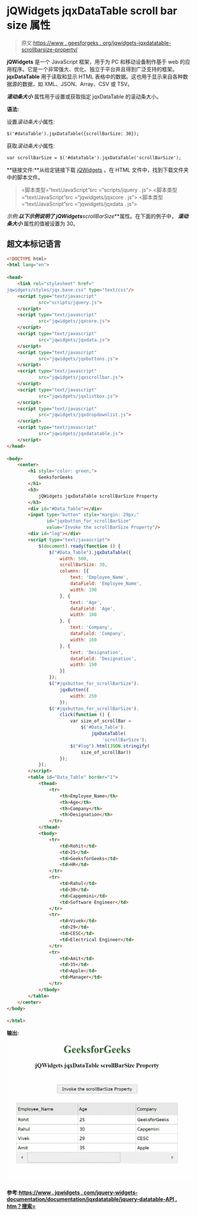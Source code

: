 # jQWidgets jqxDataTable scroll bar size 属性

> 原文:[https://www . geesforgeks . org/jqwidgets-jqxdatatable-scrollbarsize-property/](https://www.geeksforgeeks.org/jqwidgets-jqxdatatable-scrollbarsize-property/)

**jQWidgets** 是一个 JavaScript 框架，用于为 PC 和移动设备制作基于 web 的应用程序。它是一个非常强大、优化、独立于平台并且得到广泛支持的框架。 **jqxDataTable** 用于读取和显示 HTML 表格中的数据。这也用于显示来自各种数据源的数据，如 XML、JSON、Array、CSV 或 TSV。

***滚动条大小*** 属性用于设置或获取指定 jqxDataTable 的滚动条大小。

**语法:**

设置*滚动条大小*属性:

```html
$('#dataTable').jqxDataTable({scrollBarSize: 30});  
```

获取*滚动条大小*属性:

```html
var scrollBarSize = $('#dataTable').jqxDataTable('scrollBarSize'); 
```

**链接文件:**从给定链接下载 [jQWidgets](https://www.jqwidgets.com/download/) 。在 HTML 文件中，找到下载文件夹中的脚本文件。

> <link rel="”stylesheet”" href="”jqwidgets/styles/jqx.base.css”" type="”text/css”">
> <脚本类型=“text/JavaScript”src =“scripts/jquery . js”></script>
> <脚本类型=“text/JavaScript”src =“jqwidgets/jqxcore . js”></script>
> <脚本类型=“text/JavaScript”src =“jqwidgets/jqxdata . js”>

**示例:**以下示例说明了 jQWidgets***scrollBarSize***属性。在下面的例子中， ***滚动条大小*** 属性的值被设置为 30。

## 超文本标记语言

```html
<!DOCTYPE html>
<html lang="en">

<head>
    <link rel="stylesheet" href="
jqwidgets/styles/jqx.base.css" type="text/css"/>
    <script type="text/javascript" 
            src="scripts/jquery.js">
    </script>
    <script type="text/javascript" 
            src="jqwidgets/jqxcore.js">
    </script>
    <script type="text/javascript" 
            src="jqwidgets/jqxdata.js">
    </script>
    <script type="text/javascript" 
            src="jqwidgets/jqxbuttons.js">
    </script>
    <script type="text/javascript" 
            src="jqwidgets/jqxscrollbar.js">
    </script>
    <script type="text/javascript" 
            src="jqwidgets/jqxlistbox.js">
    </script>
    <script type="text/javascript" 
            src="jqwidgets/jqxdropdownlist.js">
    </script>
    <script type="text/javascript" 
            src="jqwidgets/jqxdatatable.js">
    </script>
</head>

<body>
    <center>
        <h1 style="color: green;">
            GeeksforGeeks
        </h1>
        <h3>
            jQWidgets jqxDataTable scrollBarSize Property
        </h3>
        <div id="#Data_Table"></div>
        <input type="button" style="margin: 29px;" 
               id="jqxbutton_for_scrollBarSize"
               value="Invoke the scrollBarSize Property"/>
        <div id="log"></div>
        <script type="text/javascript">
            $(document).ready(function () {
                $("#Data_Table").jqxDataTable({
                    width: 500,
                    scrollBarSize: 30,
                    columns: [{
                        text: 'Employee_Name',
                        dataField: 'Employee_Name',
                        width: 190
                    }, {
                        text: 'Age',
                        dataField: 'Age',
                        width: 180
                    }, {
                        text: 'Company',
                        dataField: 'Company',
                        width: 160
                    }, {
                        text: 'Designation',
                        dataField: 'Designation',
                        width: 190
                    }]
                });
                $("#jqxbutton_for_scrollBarSize").
                    jqxButton({
                        width: 250
                    });
                $('#jqxbutton_for_scrollBarSize').
                    click(function () {
                        var size_of_scrollBar =
                            $('#Data_Table').
                                jqxDataTable(
                                    'scrollBarSize');
                        $("#log").html(JSON.stringify(
                            size_of_scrollBar))
                    });
            });
        </script>
        <table id="Data_Table" border="1">
            <thead>
                <tr>
                    <th>Employee_Name</th>
                    <th>Age</th>
                    <th>Company</th>
                    <th>Designation</th>
                </tr>
            </thead>
            <tbody>
                <tr>
                    <td>Rohit</td>
                    <td>25</td>
                    <td>GeeksforGeeks</td>
                    <td>HR</td>
                </tr>
                <tr>
                    <td>Rahul</td>
                    <td>30</td>
                    <td>Capgemini</td>
                    <td>Software Engineer</td>
                </tr>
                <tr>
                    <td>Vivek</td>
                    <td>29</td>
                    <td>CESC</td>
                    <td>Electrical Engineer</td>
                </tr>
                <tr>
                    <td>Amit</td>
                    <td>35</td>
                    <td>Apple</td>
                    <td>Manager</td>
                </tr>
            </tbody>
        </table>
    </center>
</body>

</html>
```

**输出:**

![](img/015e3ea0191787b71934ee1193040c0a.png)

**参考:**[**https://www . jqwidgets . com/jquery-widgets-documentation/documentation/jqxdatatable/jquery-datatable-API . htm？搜索=**](https://www.jqwidgets.com/jquery-widgets-documentation/documentation/jqxdatatable/jquery-datatable-api.htm?search=)